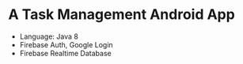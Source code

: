 # A Task Management Android App
- Language: Java 8
- Firebase Auth, Google Login
- Firebase Realtime Database
